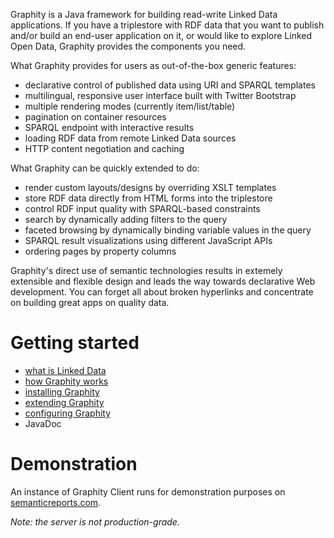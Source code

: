 Graphity is a Java framework for building read-write Linked Data applications. If you have a triplestore with RDF
data that you want to publish and/or build an end-user application on it, or would like to explore Linked Open
Data, Graphity provides the components you need.

What Graphity provides for users as out-of-the-box generic features:
* declarative control of published data using URI and SPARQL templates
* multilingual, responsive user interface built with Twitter Bootstrap
* multiple rendering modes (currently item/list/table)
* pagination on container resources
* SPARQL endpoint with interactive results
* loading RDF data from remote Linked Data sources
* HTTP content negotiation and caching

What Graphity can be quickly extended to do:
* render custom layouts/designs by overriding XSLT templates
* store RDF data directly from HTML forms into the triplestore
* control RDF input quality with SPARQL-based constraints
* search by dynamically adding filters to the query
* faceted browsing by dynamically binding variable values in the query
* SPARQL result visualizations using different JavaScript APIs
* ordering pages by property columns

Graphity's direct use of semantic technologies results in extemely extensible and flexible design and leads the
way towards declarative Web development. You can forget all about broken hyperlinks and concentrate on building
great apps on quality data.

Getting started
===============

* [what is Linked Data](../../wiki/What-is-Linked-Data)
* [how Graphity works](../../wiki/How-Graphity-works)
* [installing Graphity](../../wiki/Installation)
* [extending Graphity](../../wiki/Extending-Graphity)
* [configuring Graphity](../../wiki/Cofiguration)
* JavaDoc

Demonstration
=============

An instance of Graphity Client runs for demonstration purposes on [semanticreports.com](http://semanticreports.com).

_Note: the server is not production-grade._